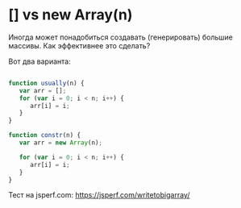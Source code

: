 # [] vs new Array(n)

Иногда может понадобиться создавать (генерировать) большие массивы.
Как эффективнее это сделать? 

Вот два варианта: 

```javascript

function usually(n) {
   var arr = [];
   for (var i = 0; i < n; i++) {
      arr[i] = i;
   }
}

function constr(n) {
   var arr = new Array(n);

   for (var i = 0; i < n; i++) {
      arr[i] = i;
   }
}

```

Тест на jsperf.com: https://jsperf.com/writetobigarray/



